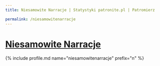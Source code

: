 ```yaml
---
title: Niesamowite Narracje | Statystyki patronite.pl | Patromierz

permalink: /niesamowitenarracje
---
```


# [Niesamowite Narracje](https://patronite.pl/niesamowitenarracje)

{% include profile.md name="niesamowitenarracje" prefix="n" %}
